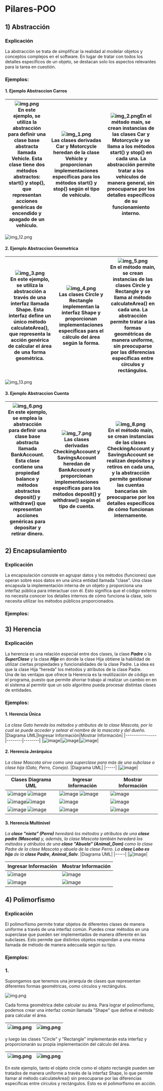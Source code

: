 # Pilares-POO
## 1) Abstracción
### Explicación
La abstracción se trata de simplificar la realidad al modelar objetos y conceptos complejos en el software. En lugar de tratar con todos los detalles específicos de un objeto, se destacan solo los aspectos relevantes para la tarea en cuestión. 
### Ejemplos:
#### 1. Ejemplo Abstraccion Carros
| ![img.png](img/img.png)<br/>En este ejemplo, se utiliza la abstracción para definir una clase base abstracta llamada Vehicle. Esta clase tiene dos métodos abstractos: start() y stop(), que representan acciones genéricas de encendido y apagado de un vehículo. | ![img_1.png](img/img_1.png)<br/>Las clases derivadas Car y Motorcycle heredan de la clase Vehicle y proporcionan implementaciones específicas para los métodos start() y stop() según el tipo de vehículo.| ![img_2.png](img/img_2.png)En el método main, se crean instancias de las clases Car y Motorcycle y se llama a los métodos start() y stop() en cada una. La abstracción permite tratar a los vehículos de manera general, sin preocuparse por los detalles específicos de su funcionamiento interno.|
|--------------------------|----|----|
![img_12.png](img/img_12.png)

#### 2. Ejemplo Abstraccion Geometrica
|![img_3.png](img/img_3.png)<br/>En este ejemplo, se utiliza la abstracción a través de una interfaz llamada Shape. Esta interfaz define un único método calculateArea(), que representa la acción genérica de calcular el área de una forma geométrica. |![img_4.png](img/img_4.png)<br/>Las clases Circle y Rectangle implementan la interfaz Shape y proporcionan implementaciones específicas para el cálculo del área según la forma.|![img_5.png](img/img_5.png)<br/>En el método main, se crean instancias de las clases Circle y Rectangle y se llama al método calculateArea() en cada una. La abstracción permite tratar a las formas geométricas de manera uniforme, sin preocuparse por las diferencias específicas entre círculos y rectángulos.|
|-|-|-|
![img_13.png](img/img_13.png)

#### 3. Ejemplo Abstraccion Cuenta
|![img_6.png](img/img_6.png)<br/>En este ejemplo, se emplea la abstracción para definir una clase base abstracta llamada BankAccount. Esta clase contiene una propiedad balance y métodos abstractos deposit() y withdraw() que representan acciones genéricas para depositar y retirar dinero.|![img_7.png](img/img_7.png)<br/>Las clases derivadas CheckingAccount y SavingsAccount heredan de BankAccount y proporcionan implementaciones específicas para los métodos deposit() y withdraw() según el tipo de cuenta.|![img_8.png](img/img_8.png)<br/>En el método main, se crean instancias de las clases CheckingAccount y SavingsAccount se realizan depósitos y retiros en cada una, y la abstracción permite gestionar las cuentas bancarias sin preocuparse por los detalles específicos de cómo funcionan internamente.|
|-|-|-|

## 2) Encapsulamiento
### Explicación
La encapsulación consiste en agrupar datos y los métodos (funciones) que operan sobre esos datos en una única entidad llamada "clase". Una clase encapsula la implementación interna de un objeto y proporciona una interfaz pública para interactuar con él. Esto significa que el código externo no necesita conocer los detalles internos de cómo funciona la clase, solo necesita utilizar los métodos públicos proporcionados.
### Ejemplos:
## 3) Herencia
### Explicación
 La herencia es una relación especial entre dos clases, la clase ***Padre*** o la ***SuperClase*** y la clase ***Hija*** en donde la clase Hija obtiene la habilidad de utilizar ciertas propiedades y funcionalidades de la clase Padre. La idea es que la clase Hija “hereda” los métodos y atributos de la clase Padre.  
Una de las ventajas que ofrece la Herencia es la reutilización de código en el programa, puesto que permite ahorrar trabajo al realizar un cambio en en el sistema al permitir que un solo algoritmo pueda procesar distintas clases de entidades.
### Ejemplos: 
#### 1. Herencia Única
*La clase Gato hereda los métodos y atributos de la clase Mascota, por lo cual se puede acceder y setear el nombre de la mascota y del dueño.* 
|Diagrama UML|Ingresar Información|Mostrar Información|
|----------------|--------|--------|
|![image](https://github.com/brittanypallasco2003/Pilares-POO/assets/117743650/a2fd1404-0d01-4e91-8dae-28872313f999)|![image](https://github.com/brittanypallasco2003/Pilares-POO/assets/117743650/88e6c0a9-2f3f-403e-8b2e-3db9faaa9e02)|![image](https://github.com/brittanypallasco2003/Pilares-POO/assets/117743650/d4679860-0fe7-4e8c-a8cf-03ac1d801eb4)|  

#### 2. Herencia Jerárquica
*La clase Mascota sirve como una superclase para más de una subclase o clase hija (Gato, Perro, Conejo).*
|Diagrama UML|
|-----|
|![image](https://github.com/brittanypallasco2003/Pilares-POO/assets/117743650/28e27793-f7d4-4305-ba9b-6d83024d6f9f)|

|Clases Diagrama UML|Ingresar Información|Mostrar Información|
|-----|--------|--------|
|![image](https://github.com/brittanypallasco2003/Pilares-POO/assets/117743650/9c54411c-9569-493d-aa49-61b0ee881b05) ![image](https://github.com/brittanypallasco2003/Pilares-POO/assets/117743650/b27094a4-7b23-4df3-b84b-6d33bc99610c)|![image](https://github.com/brittanypallasco2003/Pilares-POO/assets/117743650/0f8c5fd4-df4f-408f-a4de-c9019bac76c1) ![image](https://github.com/brittanypallasco2003/Pilares-POO/assets/117743650/633b9838-7aef-49b8-87d1-b93bd81b45b5)|![image](https://github.com/brittanypallasco2003/Pilares-POO/assets/117743650/ac6a9767-4f11-4cf5-9ebe-267425526c31)|
|![image](https://github.com/brittanypallasco2003/Pilares-POO/assets/117743650/19f4d26c-1414-4e81-84e5-376ec5d67f7c)![image](https://github.com/brittanypallasco2003/Pilares-POO/assets/117743650/22fce799-4619-4980-b48d-bf238f0e48ab)|![image](https://github.com/brittanypallasco2003/Pilares-POO/assets/117743650/8b98b09d-4016-480f-8c28-0f2c2e3753b1)|![image](https://github.com/brittanypallasco2003/Pilares-POO/assets/117743650/711fac96-02d2-4540-a4e1-fb3c0093c427)|
|![image](https://github.com/brittanypallasco2003/Pilares-POO/assets/117743650/16970bf0-1622-4b3f-9b93-02303e80e195) ![image](https://github.com/brittanypallasco2003/Pilares-POO/assets/117743650/2c019aa8-df0c-4a99-ac6a-f7cccaf7713e)|![image](https://github.com/brittanypallasco2003/Pilares-POO/assets/117743650/f0165636-4458-4453-a4b2-b54d0960c73f)|![image](https://github.com/brittanypallasco2003/Pilares-POO/assets/117743650/4dc682e8-c617-40b0-ac20-d99055e1c463)|
#### 3. Herencia Multinivel
*La **clase "nieta" (Perro)** heredará los métodos y atributos de una **clase padre (Mascota)** y, además, la clase Mascota también heredará los métodos y atributos de una **clase "Abuela" (Animal_Dom)** como la clase Padre de la clase Mascota y abuela de la clase Perro. La **clase Lobo es hija** de la **clase Padre, Animal_Salv**.*
|Diagrama UML|
|-----|
|![image](https://github.com/brittanypallasco2003/Pilares-POO/assets/117743650/ac961353-e33f-49c3-9cff-1a96026b9073)|

|Ingresar Información|Mostrar Información|
|-----|-----|
|![image](https://github.com/brittanypallasco2003/Pilares-POO/assets/117743650/80614a35-1990-4a20-a91b-91f338a071be)|![image](https://github.com/brittanypallasco2003/Pilares-POO/assets/117743650/743c2e17-0753-4cb2-aa1d-283f2f97d69f)|
|![image](https://github.com/brittanypallasco2003/Pilares-POO/assets/117743650/0125b5bf-6cab-4072-9cd8-4f04b338712f)|![image](https://github.com/brittanypallasco2003/Pilares-POO/assets/117743650/c9725581-9215-4e78-affa-f62a72d5452a)|
## 4) Polimorfismo
### Explicación
El polimorfismo permite tratar objetos de diferentes clases de manera uniforme a través de una interfaz común. Puedes crear métodos en una superclase que pueden ser implementados de manera diferente en las subclases. Esto permite que distintos objetos respondan a una misma llamada de método de manera adecuada según su tipo.
### Ejemplos:
### 1.
Supongamos que tenemos una jerarquía de clases que representan diferentes formas geométricas, como círculos y rectángulos.

![img.png](img/img15.png)

Cada forma geométrica debe calcular su área. Para lograr el polimorfismo, podemos crear una interfaz común llamada "Shape" que define el método para calcular el área.

|![img.png](img/img16.png)|![img.png](img/img19.png)|
|-|-|

y luego las clases "Circle" y "Rectangle" implementarán esta interfaz y proporcionarán su propia implementación del cálculo del área.

|![img.png](img/img18.png)|![img.png](img/img17.png)|
|-|-|

En este ejemplo, tanto el objeto circle como el objeto rectangle pueden ser tratados de manera uniforme a través de la interfaz Shape, lo que permite llamar al método calculateArea() sin preocuparse por las diferencias específicas entre círculos y rectángulos. Esto es el polimorfismo en acción.
